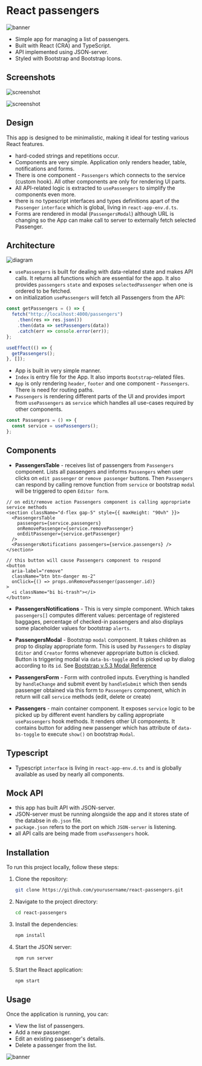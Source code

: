 # React passengers

![banner](./docs/banner/react%20passengers%20app.png)

- Simple app for managing a list of passengers.
- Built with React (CRA) and TypeScript.
- API implemented using JSON-server.
- Styled with Bootstrap and Bootstrap Icons.

## Screenshots

![screenshot](./docs/screenshots/screen1.png)

![screenshot](./docs/screenshots/screen2.png)

## Design

This app is designed to be minimalistic, making it ideal for testing various React features.

- hard-coded strings and repetitions occur.
- Components are very simple. Application only renders header, table, notifications and forms.
- There is one component - `Passengers` which connects to the service (custom hook). All other components are only for rendering UI parts.
- All API-related logic is extracted to `usePassengers` to simplify the components even more.
- there is no typescript interfaces and types definitions apart of the `Passenger` `interface` which is global, living in `react-app-env.d.ts`.
- Forms are rendered in modal (`PassengersModal`) although URL is changing so the App can make call to server to externally fetch selected Passenger.

## Architecture

![diagram](./docs/diagram/diagram.png)

- `usePassengers` is built for dealing with data-related state and makes API calls. It returns all functions which are essential for the app. It also provides `passengers` `state` and exposes `selectedPassenger` when one is ordered to be fetched.
- on initialization `usePassengers` will fetch all Passengers from the API:

```ts
const getPassengers = () => {
  fetch("http://localhost:4000/passengers")
    .then(res => res.json())
    .then(data => setPassengers(data))
    .catch(err => console.error(err));
};

useEffect(() => {
  getPassengers();
}, []);
```

- App is built in very simple manner.
- `Index` is entry file for the App. It also imports `Bootstrap`-related files.
- `App` is only rendering `header`, `footer` and one component - `Passengers`. There is need for routing paths.
- `Passengers` is rendering different parts of the UI and provides import from `usePassengers` as `service` which handles all use-cases required by other components.

```ts
const Passengers = () => {
  const service = usePassengers();
};
```

## Components

- **PassengersTable** - receives list of passengers from `Passengers` component. Lists all passengers and informs `Passengers` when user clicks on `edit passenger` or `remove passenger` buttons. Then `Passengers` can respond by calling remove function from `service` or bootstrap `modal` will be triggered to open `Editor form`.

```tsx
// on edit/remove action Passengers component is calling appropriate service methods
<section className="d-flex gap-5" style={{ maxHeight: "90vh" }}>
  <PassengersTable
    passengers={service.passengers}
    onRemovePassenger={service.removePassenger}
    onEditPassenger={service.getPassenger}
  />
  <PassengersNotifications passengers={service.passengers} />
</section>
```

```tsx
// this button will cause Passengers component to respond
<button
  aria-label="remove"
  className="btn btn-danger ms-2"
  onClick={() => props.onRemovePassenger(passenger.id)}
>
  <i className="bi bi-trash"></i>
</button>
```

- **PassengersNotifications** - This is very simple component. Which takes `passengers[]` computes different values: percentage of registered baggages, percentage of checked-in passengers and also displays some placeholder values for bootstrap `alerts`.

- **PassengersModal** - Bootstrap `modal` component. It takes children as prop to display appropriate form. This is used by `Passengers` to display `Editor` and `Creator` forms whenever appropriate button is clicked. Button is triggering modal via `data-bs-toggle` and is picked up by dialog according to its `id`. See [Bootstrap v.5.3 Modal Reference](https://getbootstrap.com/docs/5.3/components/modal/)

- **PassengersForm** - Form with controlled inputs. Everything is handled by `handleChange` and submit event by `handleSubmit` which then sends passenger obtained via this form to `Passengers` component, which in return will call `service` methods (edit, delete or create)

- **Passengers** - main container component. It exposes `service` logic to be picked up by different event handlers by calling appropriate `usePassengers` hook methods. It renders other UI components. It contains button for adding new passenger which has attribute of `data-bs-toggle` to execute `show()` on bootstrap `Modal`.

## Typescript

- Typescript `interface` is living in `react-app-env.d.ts` and is globally available as used by nearly all components.

## Mock API

- this app has built API with JSON-server.
- JSON-server must be running alongside the app and it stores state of the databse in `db.json` file.
- `package.json` refers to the port on which `JSON-server` is listening.
- all API calls are being made from `usePassengers` hook.

## Installation

To run this project locally, follow these steps:

1. Clone the repository:
   ```bash
   git clone https://github.com/yourusername/react-passengers.git
   ```
2. Navigate to the project directory:
   ```bash
   cd react-passengers
   ```
3. Install the dependencies:
   ```bash
   npm install
   ```
4. Start the JSON server:
   ```bash
   npm run server
   ```
5. Start the React application:
   ```bash
   npm start
   ```

## Usage

Once the application is running, you can:

- View the list of passengers.
- Add a new passenger.
- Edit an existing passenger's details.
- Delete a passenger from the list.

![banner](./docs/banner/footer_banner.png)
